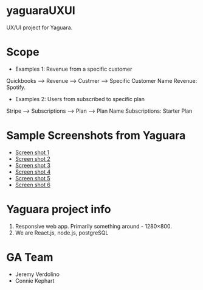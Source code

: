 # yaguaraUXUI

UX/UI project for Yaguara.


# Scope

* Examples 1: Revenue from a specific customer

Quickbooks --> Revenue --> Custmer --> Specific Customer Name
Revenue: Spotify. 

* Examples 2: Users from subscribed to specific plan

Stripe --> Subscriptions --> Plan --> Plan Name
Subscriptions: Starter Plan


# Sample Screenshots from Yaguara
* [Screen shot 1](assets/ScreenShot1.png)
* [Screen shot 2](assets/ScreenShot2.png)
* [Screen shot 3](assets/ScreenShot3.png)
* [Screen shot 4](assets/ScreenShot4.png)
* [Screen shot 5](assets/ScreenShot5.png)
* [Screen shot 6](assets/ScreenShot6.png)


# Yaguara project info
1. Responsive web app. Primarily something around -  1280×800. 
2. We are React.js, node.js, postgreSQL 


# GA Team

* Jeremy Verdolino
* Connie Kephart

